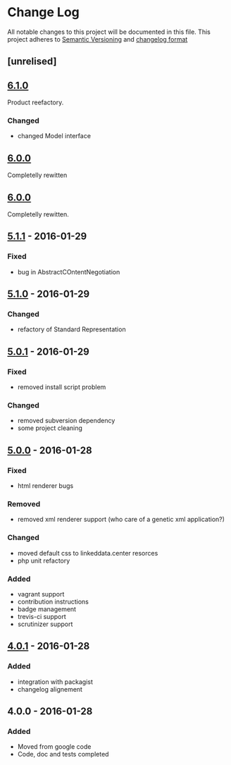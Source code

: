 # Change Log
All notable changes to this project will be documented in this file.
This project adheres to [Semantic Versioning](http://semver.org/) and [changelog format](http://keepachangelog.com/)

## [unrelised]


## [6.1.0]
Product reefactory.

### Changed
- changed Model interface

## [6.0.0]
Completelly rewitten

## [6.0.0]
Completelly rewitten.

## [5.1.1] - 2016-01-29
### Fixed
- bug in AbstractCOntentNegotiation

## [5.1.0] - 2016-01-29
### Changed
- refactory of Standard Representation

## [5.0.1] - 2016-01-29
### Fixed
- removed install script problem

### Changed
- removed subversion dependency
- some project cleaning

## [5.0.0] - 2016-01-28
### Fixed
- html renderer bugs
### Removed
- removed xml renderer support (who care of a genetic xml application?)
### Changed
- moved default css to linkeddata.center resorces
- php unit refactory
### Added
- vagrant support
- contribution instructions
- badge management
- trevis-ci support
- scrutinizer support


## [4.0.1] - 2016-01-28
### Added
- integration with packagist
- changelog alignement

## 4.0.0 - 2016-01-28
### Added
- Moved from google code
- Code, doc and tests completed

[Unreleased]:  https://github.com/linkeddatacenter/BOTK-core/compare/6.1.0...HEAD
[6.1.0]:  https://github.com/linkeddatacenter/BOTK-core/compare/6.1.0...6.0.0
[6.0.0]:  https://github.com/linkeddatacenter/BOTK-core/compare/6.0.0...5.1.1
[5.1.1]:  https://github.com/linkeddatacenter/BOTK-core/compare/5.1.1...5.1.0
[5.1.0]:  https://github.com/linkeddatacenter/BOTK-core/compare/5.0.1...5.1.0
[5.0.1]:  https://github.com/linkeddatacenter/BOTK-core/compare/5.0.0...5.0.1
[5.0.0]:  https://github.com/linkeddatacenter/BOTK-core/compare/4.0.1...5.0.0
[4.0.1]:  https://github.com/linkeddatacenter/BOTK-core/compare/4.0.0...4.0.1
